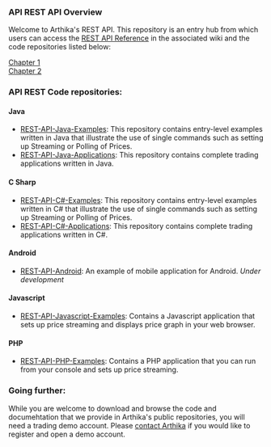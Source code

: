 ### API REST API Overview
Welcome to Arthika's REST API. This repository is an entry hub from which users can access the [REST API Reference](https://github.com/Arthika/API-REST/wiki) in the associated wiki and the code repositories listed below:

[Chapter 1](https://github.com/Arthika/API-REST/wiki)   
[Chapter 2](https://github.com/Arthika/API-REST/wiki)   


### API REST Code repositories:

#### Java

* [REST-API-Java-Examples](https://github.com/Arthika/REST-API-Java-Examples): This repository contains entry-level examples written in Java that illustrate the use of single commands such as setting up Streaming or Polling of Prices. 
* [REST-API-Java-Applications](https://github.com/Arthika/REST-API-Java-Applications): This repository contains complete trading applications written in Java.

#### C Sharp

* [REST-API-C#-Examples](https://github.com/Arthika/REST-API-CSharp-Examples): This repository contains entry-level examples written in C# that illustrate the use of single commands such as setting up Streaming or Polling of Prices. 
* [REST-API-C#-Applications](https://github.com/Arthika/REST-API-CSharp-Applications): This repository contains complete trading applications written in C#.

#### Android

* [REST-API-Android](https://github.com/Arthika/REST-API-Android): An example of mobile application for Android. *Under development*

#### Javascript
* [REST-API-Javascript-Examples](https://github.com/Arthika/REST-API-Javascript-Examples): Contains a Javascript application that sets up price streaming and displays price graph in your web browser.

#### PHP
* [REST-API-PHP-Examples](https://github.com/Arthika/REST-API-PHP-Examples): Contains a PHP application that you can run from your console and sets up price streaming.

### Going further:
While you are welcome to download and browse the code and documehtation that we provide in Arthika's public repositories, you will need a trading demo account. Please [contact Arthika](http://www.arthikatrading.com/contact/) if you would like to register and open a demo account.
